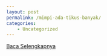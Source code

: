 ```yaml
---
layout: post
permalink: /mimpi-ada-tikus-banyak/
categories:
    - Uncategorized
---
```


[Baca Selengkapnya](/01)